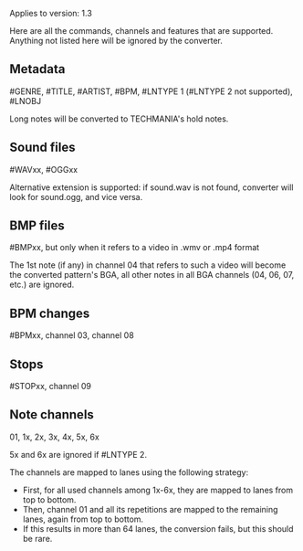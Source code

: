 Applies to version: 1.3

Here are all the commands, channels and features that are supported. Anything not listed here will be ignored by the converter.

## Metadata
#GENRE, #TITLE, #ARTIST, #BPM, #LNTYPE 1 (#LNTYPE 2 not supported), #LNOBJ

Long notes will be converted to TECHMANIA's hold notes.

## Sound files
#WAVxx, #OGGxx

Alternative extension is supported: if sound.wav is not found, converter will look for sound.ogg, and vice versa.

## BMP files
#BMPxx, but only when it refers to a video in .wmv or .mp4 format

The 1st note (if any) in channel 04 that refers to such a video will become the converted pattern's BGA, all other notes in all BGA channels (04, 06, 07, etc.) are ignored.

## BPM changes
#BPMxx, channel 03, channel 08

## Stops
#STOPxx, channel 09

## Note channels
01, 1x, 2x, 3x, 4x, 5x, 6x

5x and 6x are ignored if #LNTYPE 2.

The channels are mapped to lanes using the following strategy:
* First, for all used channels among 1x-6x, they are mapped to lanes from top to bottom.
* Then, channel 01 and all its repetitions are mapped to the remaining lanes, again from top to bottom.
* If this results in more than 64 lanes, the conversion fails, but this should be rare.
